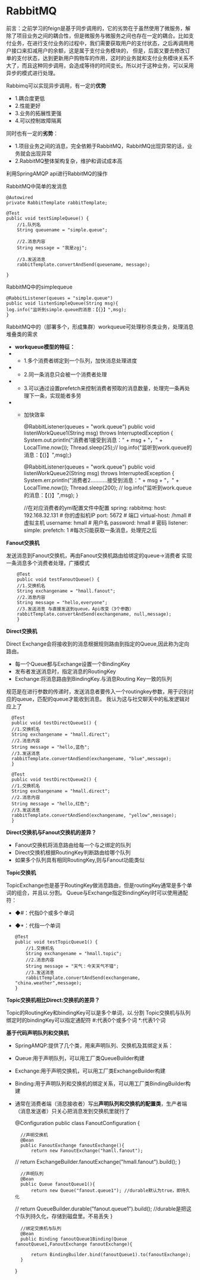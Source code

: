 # RabbitMQ

前言：之前学习的feign是基于同步调用的，它的劣势在于虽然使用了微服务，解除了项目业务之间的耦合性，但是微服务与微服务之间也存在一定的耦合。比如支付业务，在进行支付业务的过程中，我们需要获取用户的支付状态，之后再调用用户接口来扣减用户的余额，这是属于支付业务模块的，
但是，后面又要去修改订单的支付状态，达到更新用户购物车的作用，这时的业务就和支付业务模块关系不大了，而且这种同步调用，会造成等待的时间变长。所以对于这种业务，可以采用异步的模式进行处理。

Rabbimq可以实现异步调用，有一定的**优势**
* 1.耦合度更低
* 2.性能更好
* 3.业务的拓展性更强
* 4.可以控制故障隔离

同时也有一定的**劣势**：
* 1.项目业务之间的消息，完全依赖于RabbitMQ，RabbitMQ出现异常的话，业务就会出现异常
* 2.RabbitMQ整体架构复杂，维护和调试成本高

利用SpringAMQP api进行RabbitMQ的操作

RabbitMQ中简单的发消息

    @Autowired
    private RabbitTemplate rabbitTemplate;

    @Test
    public void testSimpleQueue() {
        //1.队列名
        String queuename = "simple.queue";

        //2.消息内容
        String message = "我是zgj";

        //3.发送消息
        rabbitTemplate.convertAndSend(queuename, message);

    }


RabbitMQ中的simplequeue

    @RabbitListener(queues = "simple.queue")
    public void listenSimpleQueue(String msg){
    log.info("监听到simple.queue的消息：【{}】",msg);
    }

RabbitMQ中的（部署多个，形成集群）workqueue可处理秒杀类业务，处理消息堆叠类的需求
* **workqueue模型的特征：**
* * 1.多个消费者绑定到一个队列，加快消息处理进度
* * 2.同一条消息只会被一个消费者处理
* * 3.可以通过设置prefetch来控制消费者预取的消息数量，处理完一条再处理下一条，实现能者多劳
* * 加快效率
    


    @RabbitListener(queues = "work.queue")
    public void listenWorkQueue1(String msg) throws InterruptedException {
        System.out.println("消费者1接受到消息：" + msg + "，" + LocalTime.now());
        Thread.sleep(25);//        log.info("监听到work.queue的消息：【{}】",msg);}

    @RabbitListener(queues = "work.queue")
    public void listenWorkQueue2(String msg) throws InterruptedException {
    System.err.println("消费者2...........接受到消息：" + msg + "，" + LocalTime.now());
    Thread.sleep(200);
    //        log.info("监听到work.queue的消息：【{}】",msg);
    }

    //在对应消费者的yml配置文件中配置
    spring:
    rabbitmq:
    host: 192.168.32.131 # 你的虚拟机IP
    port: 5672 # 端口
    virtual-host: /hmall # 虚拟主机
    username: hmall # 用户名
    password: hmall # 密码
    listener:
    simple:
    prefetch: 1 #每次只能获取一条消息，处理完之后

**Fanout交换机**

发送消息到Fanout交换机，再由Fanout交换机路由给绑定的queue->消费者
实现一条消息多个消费者处理，广播模式

        @Test
        public void testFanoutQueue() {
        //1.交换机名
        String exchangename = "hmall.fanout";
        //2.消息内容
        String message = "hello,everyone";
        //3.发送消息 与直接发送到queue，Api改变（3个参数）
        rabbitTemplate.convertAndSend(exchangename, null,message);
        }

**Direct交换机**

Direct Exchange会将接收到的消息根据规则路由到指定的Queue,因此称为定向路由。
* 每一个Queue都与Exchange设置一个BindingKey
* 发布者发送消息时，指定消息的RoutingKey
* Exchange:将消息路由到BindingKey.与消息Routing Key一致的队列

规范是在进行参数的传递时，发送消息者要传入一个routingkey参数，用于识别对应的queue，匹配的queue才能收到消息。
我认为这与社交聊天中的私发逻辑对应上了

      @Test
      public void testDirectQueue1() {
      //1.交换机名
      String exchangename = "hmall.direct";
      //2.消息内容
      String message = "hello,蓝色";
      //3.发送消息
      rabbitTemplate.convertAndSend(exchangename, "blue",message);
      }
    
      @Test
      public void testDirectQueue2() {
      //1.交换机名
      String exchangename = "hmall.direct";
      //2.消息内容
      String message = "hello,红色";
      //3.发送消息
      rabbitTemplate.convertAndSend(exchangename, "yellow",message);
      }


**Direct交换机与Fanout交换机的差异？**
* Fanout交换机将消息路由给每一个与之绑定的队列
* Direct交换机根据RoutingKey判断路由给哪个队列
* 如果多个队列具有相同RoutingKey,则与Fanout功能类似


**Topic交换机**

TopicExchange也是基于RoutingKey做消息路由，但是routingKey通常是多个单词的组合，并且以.分割。
Queue与Exchange指定BindingKeyl时可以使用通配符：
* ◆#：代指0个或多个单词
* ◆*：代指一个单词


      @Test
      public void testTopicQueue1() {
          //1.交换机名
          String exchangename = "hmall.topic";
          //2.消息内容
          String message = "天气：今天天气不错";
          //3.发送消息
          rabbitTemplate.convertAndSend(exchangename, "china.weather",message);
      }

**Topic交换机相比Direct:交换机的差异？**

Topic的RoutingKey和bindingKey可以是多个单词，以.分割
Topic交换机与队列绑定时的bindingKey可以指定通配符
#:代表0个或多个词
*:代表1个词


**基于代码声明队列和交换机**

* SpringAMQP:提供了几个类，用来声明队列、交换机及其绑定关系：
* Queue:用于声明队列，可以用工厂类QueueBuilder构建
* Exchange:用于声明交换机，可以用工厂类ExchangeBuilder构建
* Binding:用于声明队列和交换机的绑定关系，可以用工厂类BindingBuilder构建
* 通常在消费者端（消息接收者）写出**声明队列和交换机的配置类**，生产者端（消息发送者）只关心把消息发到交换机里就行了


    @Configuration
    public class FanoutConfiguration {
    
        //声明交换机
        @Bean
        public FanoutExchange fanoutExchange(){
            return new FanoutExchange("hamll.fanout");
    //        return ExchangeBuilder.fanoutExchange("hmall.fanout").build();
    }
    
        //声明队列
        @Bean
        public Queue fanoutQueue1(){
            return new Queue("fanout.queue1"); //durable默认为true，即持久化
    
    //        return QueueBuilder.durable("fanout.queue1").build(); //durable是把这个队列持久化，存储到磁盘里。不易丢失
    }
    
        //绑定交换机与队列
        @Bean
        public Binding fanoutQueue1Binding(Queue fanoutQueue1,FanoutExchange fanoutExchange){
    
            return BindingBuilder.bind(fanoutQueue1).to(fanoutExchange);
        }
    }